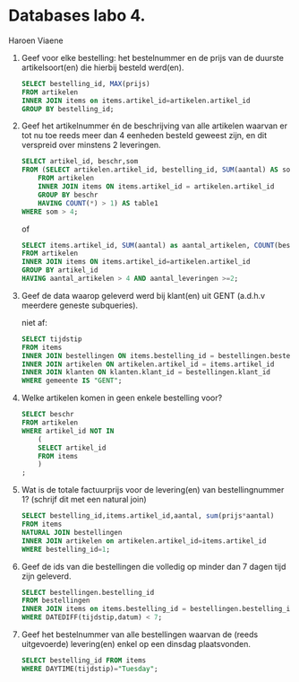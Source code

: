 Databases labo 4.
=================

Haroen Viaene

1. Geef voor elke bestelling: het bestelnummer en de prijs van de duurste artikelsoort(en) die hierbij besteld werd(en).

    ```SQL
    SELECT bestelling_id, MAX(prijs)
    FROM artikelen
    INNER JOIN items on items.artikel_id=artikelen.artikel_id
    GROUP BY bestelling_id;
    ```

2. Geef het artikelnummer én de beschrijving van alle artikelen waarvan er tot nu toe reeds meer dan 4 eenheden besteld geweest zijn, en dit verspreid over minstens 2 leveringen.

    ```SQL
    SELECT artikel_id, beschr,som
	FROM (SELECT artikelen.artikel_id, bestelling_id, SUM(aantal) AS som, beschr
	    FROM artikelen
	    INNER JOIN items ON items.artikel_id = artikelen.artikel_id
	    GROUP BY beschr
	    HAVING COUNT(*) > 1) AS table1
	WHERE som > 4;
    ```
    of
    ```SQL
    SELECT items.artikel_id, SUM(aantal) as aantal_artikelen, COUNT(bestelling_id) as aantal_leveringen, beschr
    FROM artikelen
    INNER JOIN items ON items.artikel_id=artikelen.artikel_id
    GROUP BY artikel_id
    HAVING aantal_artikelen > 4 AND aantal_leveringen >=2;
    ```

3. Geef de data waarop geleverd werd bij klant(en) uit GENT (a.d.h.v meerdere geneste subqueries).

    niet af:

    ```SQL
    SELECT tijdstip
    FROM items
    INNER JOIN bestellingen ON items.bestelling_id = bestellingen.bestelling_id
    INNER JOIN artikelen ON artikelen.artikel_id = items.artikel_id
    INNER JOIN klanten ON klanten.klant_id = bestellingen.klant_id
    WHERE gemeente IS "GENT";
    ```

4. Welke artikelen komen in geen enkele bestelling voor?

    ```SQL
    SELECT beschr
    FROM artikelen
    WHERE artikel_id NOT IN
        (
        SELECT artikel_id
        FROM items
        )
    ;
    ```

5. Wat is de totale factuurprijs voor de levering(en) van bestellingnummer 1? (schrijf dit met een natural join)

    ```SQL
    SELECT bestelling_id,items.artikel_id,aantal, sum(prijs*aantal)
    FROM items
    NATURAL JOIN bestellingen
    INNER JOIN artikelen on artikelen.artikel_id=items.artikel_id
    WHERE bestelling_id=1;
    ```

6. Geef de ids van die bestellingen die volledig op minder dan 7 dagen tijd zijn geleverd.

    ```SQL
    SELECT bestellingen.bestelling_id
    FROM bestellingen
    INNER JOIN items on items.bestelling_id = bestellingen.bestelling_id
    WHERE DATEDIFF(tijdstip,datum) < 7;
    ```

7. Geef het bestelnummer van alle bestellingen waarvan de (reeds uitgevoerde) levering(en) enkel op een dinsdag plaatsvonden.

    ```SQL
    SELECT bestelling_id FROM items
    WHERE DAYTIME(tijdstip)="Tuesday";
    ```
